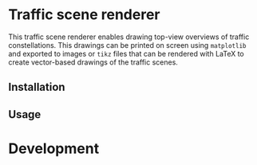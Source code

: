 # Traffic scene renderer

This traffic scene renderer enables drawing top-view overviews of traffic constellations. 
This drawings can be printed on screen using `matplotlib` and exported to images or `tikz` files that can be rendered with LaTeX to create vector-based drawings of the traffic scenes.

## Installation



## Usage


# Development
